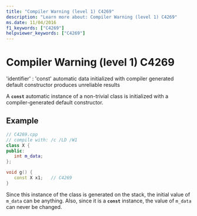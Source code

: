 ```yaml
---
title: "Compiler Warning (level 1) C4269"
description: "Learn more about: Compiler Warning (level 1) C4269"
ms.date: 11/04/2016
f1_keywords: ["C4269"]
helpviewer_keywords: ["C4269"]
---
```

# Compiler Warning (level 1) C4269

'identifier' : 'const' automatic data initialized with compiler generated default constructor produces unreliable results

A **`const`** automatic instance of a non-trivial class is initialized with a compiler-generated default constructor.

## Example

```cpp
// C4269.cpp
// compile with: /c /LD /W1
class X {
public:
   int m_data;
};

void g() {
   const X x1;   // C4269
}
```

Since this instance of the class is generated on the stack, the initial value of `m_data` can be anything. Also, since it is a **`const`** instance, the value of `m_data` can never be changed.
